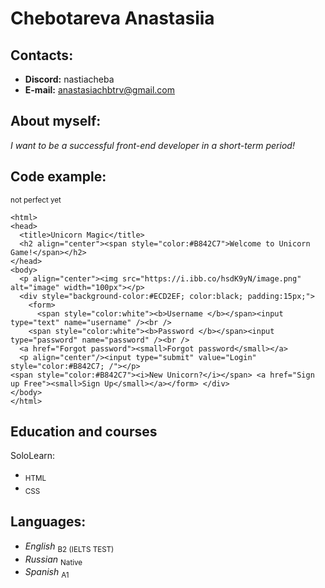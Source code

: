 # Chebotareva Anastasiia

## Contacts:
* **Discord:** nastiacheba
* **E-mail:** anastasiachbtrv@gmail.com
## About myself: 
*I want to be a successful front-end developer in a short-term period!*
## Code example:
<sub>not perfect yet </sub> 
```<!DOCTYPE html>
<html>
<head>
  <title>Unicorn Magic</title>
  <h2 align="center"><span style="color:#B842C7">Welcome to Unicorn Game!</span></h2>
</head>
<body>
  <p align="center"><img src="https://i.ibb.co/hsdK9yN/image.png" alt="image" width="100px"></p>
  <div style="background-color:#ECD2EF; color:black; padding:15px;">
    <form>
      <span style="color:white"><b>Username </b></span><input type="text" name="username" /><br />
    <span style="color:white"><b>Password </b></span><input type="password" name="password" /><br />
  <a href="Forgot password"><small>Forgot password</small></a>
  <p align="center"/><input type="submit" value="Login" style="color:#B842C7; /"></p>
<span style="color:#B842C7"><i>New Unicorn?</i></span> <a href="Sign up Free"><small>Sign Up</small></a></form> </div>
</body>
</html> 
```

   ## Education and courses
   SoloLearn:
   * <sub>HTML</sub>
   * <sub>CSS</sub>
   ## Languages:
- *English* <sub>B2 (IELTS TEST)</sub>
- *Russian* <sub>Native</sub>
- *Spanish* <sub>A1</sub> 
